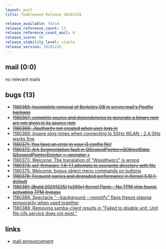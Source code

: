 ```yaml
---
layout: post
title: Tumbleweed Release 20201226

release_available: false
release_reference_count: 13
release_reference_count_mail: 0
release_score: 95
release_stability_level: stable
release_version: 20201226
---
```


## mail (0:0)

no relevant mails

## bugs (13)

<!--more-->

- ~~[1180365: Incomplete removal of Berkeley DB in server:mail's Postfix package](https://bugzilla.opensuse.org/show_bug.cgi?id=1180365)~~
- ~~[1180367: complete source and dependencies to generate a binary rpm are not given in its source rpm](https://bugzilla.opensuse.org/show_bug.cgi?id=1180367)~~
- ~~[1180368: .Xauthority not created when user logs in](https://bugzilla.opensuse.org/show_bug.cgi?id=1180368)~~
- [1180369: Insane ping-times when connecting to 5GHz WLAN - 2.4 GHz works fine](https://bugzilla.opensuse.org/show_bug.cgi?id=1180369)
- ~~[1180371: You have an error in your i3 config file!](https://bugzilla.opensuse.org/show_bug.cgi?id=1180371)~~
- ~~[1180372: Ark Segmentation fault in QScopedPointer<QObjectData, QScopedPointerDeleter<QObjectData> >::operator->](https://bugzilla.opensuse.org/show_bug.cgi?id=1180372)~~
- [1180373: Welcome: The translation of "Współtwórz" is wrong](https://bugzilla.opensuse.org/show_bug.cgi?id=1180373)
- ~~[1180374: sof-firmware-1.6-1.1 attempts to overwrite directory with file](https://bugzilla.opensuse.org/show_bug.cgi?id=1180374)~~
- [1180375: Welcome: bogus object menu commands on buttons](https://bugzilla.opensuse.org/show_bug.cgi?id=1180375)
- ~~[1180376: Frequent panics and degraded performance in Kernel 5.10.1-default](https://bugzilla.opensuse.org/show_bug.cgi?id=1180376)~~
- ~~[1180381: \[Build 20201225\] \[s390x\] Kernel Panic - No TPM chip found, activating TPM-bypass](https://bugzilla.opensuse.org/show_bug.cgi?id=1180381)~~
- [1180386: Spectacle "--background --nonotify" flags freeze plasma temporarily when used together](https://bugzilla.opensuse.org/show_bug.cgi?id=1180386)
- [1180388: Removing samba-client results in "Failed to disable unit: Unit file cifs.service does not exist."](https://bugzilla.opensuse.org/show_bug.cgi?id=1180388)



## links

- [mail announcement](https://lists.opensuse.org/archives/list/factory@lists.opensuse.org/thread/XZEJYPWJ6T742PUBKIQE7U6S3T3EILGJ)
